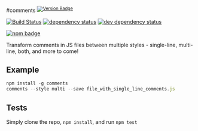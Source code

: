 #comments <sup>[![Version Badge][2]][npm-url]</sup>

[![Build Status][3]][4] [![dependency status][5]][6] [![dev dependency status][7]][8]

[![npm badge][9]][npm-url]

Transform comments in JS files between multiple styles - single-line, multi-line, both, and more to come!

## Example

```js
npm install -g comments
comments --style multi --save file_with_single_line_comments.js
```

## Tests
Simply clone the repo, `npm install`, and run `npm test`

[npm-url]: https://npmjs.org/package/comments
[2]: http://vb.teelaun.ch/ljharb/node-comments.svg
[3]: https://travis-ci.org/ljharb/node-comments.svg
[4]: https://travis-ci.org/ljharb/node-comments
[5]: https://david-dm.org/ljharb/node-comments.svg
[6]: https://david-dm.org/ljharb/node-comments
[7]: https://david-dm.org/ljharb/node-comments/dev-status.svg
[8]: https://david-dm.org/ljharb/node-comments#info=devDependencies
[9]: https://nodei.co/npm/comments.png?downloads=true&stars=true


